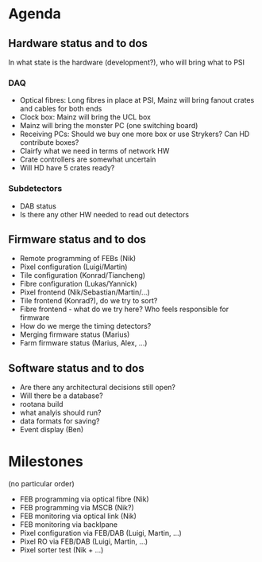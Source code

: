 # Agenda

## Hardware status and to dos

In what state is the hardware (development?), who will bring what to PSI

### DAQ
* Optical fibres: Long fibres in place at PSI, Mainz will bring fanout crates and cables for both ends
* Clock box: Mainz will bring the UCL box
* Mainz will bring the monster PC (one switching board)
* Receiving PCs: Should we buy one more box or use Strykers? Can HD contribute boxes?
* Clairfy what we need in terms of network HW
* Crate controllers are somewhat uncertain
* Will HD have 5 crates ready?

### Subdetectors
* DAB status
* Is there any other HW needed to read out detectors

## Firmware status and to dos
* Remote programming of FEBs (Nik)
* Pixel configuration (Luigi/Martin)
* Tile configuration (Konrad/Tiancheng)
* Fibre configuration (Lukas/Yannick)
* Pixel frontend (Nik/Sebastian/Martin/...)
* Tile frontend (Konrad?), do we try to sort?
* Fibre frontend - what do we try here? Who feels responsible for firmware
* How do we merge the timing detectors?
* Merging firmware status (Marius)
* Farm firmware status (Marius, Alex, ...)

## Software status and to dos
* Are there any architectural decisions still open?
* Will there be a database?
* rootana build
* what analyis should run?
* data formats for saving?
* Event display (Ben)

# Milestones
(no particular order)
* FEB programming via optical fibre (Nik)
* FEB programming via MSCB (Nik?)
* FEB monitoring via optical link (Nik)
* FEB monitoring via backlpane
* Pixel configuration via FEB/DAB (Luigi, Martin, ...)
* Pixel RO via FEB/DAB (Luigi, Martin, ...)
* Pixel sorter test (Nik + ...)
